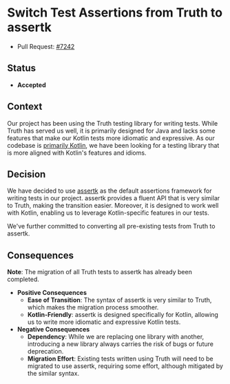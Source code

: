 # Switch Test Assertions from Truth to assertk

- Pull Request: [#7242](https://github.com/thunderbird/thunderbird-android/pull/7242)

## Status

- **Accepted**

## Context

Our project has been using the Truth testing library for writing tests. While Truth has served us well, it is primarily
designed for Java and lacks some features that make our Kotlin tests more idiomatic and expressive. As our codebase is
[primarily Kotlin](0001-switch-from-java-to-kotlin.md), we have been looking for a testing library that is more aligned
with Kotlin's features and idioms.

## Decision

We have decided to use [assertk](https://github.com/willowtreeapps/assertk) as the default assertions framework for
writing tests in our project. assertk provides a fluent API that is very similar to Truth, making the transition easier.
Moreover, it is designed to work well with Kotlin, enabling us to leverage Kotlin-specific features in our tests.

We've further committed to converting all pre-existing tests from Truth to assertk.

## Consequences

**Note**: The migration of all Truth tests to assertk has already been completed.

- **Positive Consequences**
  - **Ease of Transition**: The syntax of assertk is very similar to Truth, which makes the migration process smoother.
  - **Kotlin-Friendly**: assertk is designed specifically for Kotlin, allowing us to write more idiomatic and
    expressive Kotlin tests.
- **Negative Consequences**
  - **Dependency**: While we are replacing one library with another, introducing a new library always carries the risk
    of bugs or future deprecation.
  - **Migration Effort**: Existing tests written using Truth will need to be migrated to use assertk, requiring some
    effort, although mitigated by the similar syntax.

